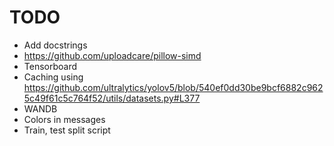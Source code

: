 # TODO

* Add docstrings
* https://github.com/uploadcare/pillow-simd
* Tensorboard
* Caching using https://github.com/ultralytics/yolov5/blob/540ef0dd30be9bcf6882c9625c49f61c5c764f52/utils/datasets.py#L377
* WANDB
* Colors in messages
* Train, test split script